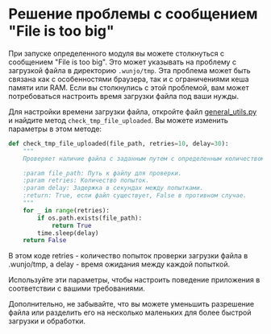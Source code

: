 # Решение проблемы с сообщением "File is too big"

При запуске определенного модуля вы можете столкнуться с сообщением "File is too big". Это может указывать на проблему с загрузкой файла в директорию `.wunjo/tmp`. Эта проблема может быть связана как с особенностями браузера, так и с ограничениями кеша памяти или RAM. Если вы столкнулись с этой проблемой, вам может потребоваться настроить время загрузки файла под ваши нужды.

Для настройки времени загрузки файла, откройте файл [general_utils.py](https://github.com/wladradchenko/wunjo.wladradchenko.ru/blob/main/portable/src/backend/general_utils.py) и найдите метод `check_tmp_file_uploaded`. Вы можете изменить параметры в этом методе:

```python
def check_tmp_file_uploaded(file_path, retries=10, delay=30):
    """
    Проверяет наличие файла с заданным путем с определенным количеством попыток и задержкой между попытками.

    :param file_path: Путь к файлу для проверки.
    :param retries: Количество попыток.
    :param delay: Задержка в секундах между попытками.
    :return: True, если файл существует, False в противном случае.
    """
    for _ in range(retries):
        if os.path.exists(file_path):
            return True
        time.sleep(delay)
    return False
```

В этом коде retries - количество попыток проверки загрузки файла в .wunjo/tmp, а delay - время ожидания между каждой попыткой.

Используйте эти параметры, чтобы настроить поведение приложения в соответствии с вашими требованиями.

Дополнительно, не забывайте, что вы можете уменьшить разрешение файла или разделить его на несколько маленьких для более быстрой загрузки и обработки.